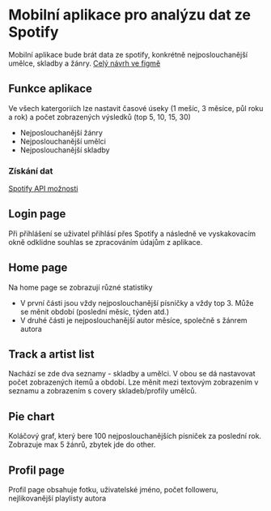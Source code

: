# Mobilní aplikace pro analýzu dat ze Spotify
Mobilní aplikace bude brát data ze spotify, konkrétně nejposlouchanější umělce, skladby a žánry.
[Celý návrh ve figmě](https://www.figma.com/file/KKZG3fChmsIYhZAAC23vjs/Untitled?node-id=0%3A1&t=3qd5shw1x59gCdfh-1)
## Funkce aplikace
Ve všech katergoriích lze nastavit časové úseky (1 mešíc, 3 měsíce, půl roku a rok) a  počet zobrazených výsledků (top 5, 10, 15, 30)
* Nejposlouchanější žánry 
* Nejposlouchanější umělci
* Nejposlouchanější skladby
### Získání dat
[Spotify API možnosti](https://developer.spotify.com/documentation/web-api/reference/#/operations/get-users-top-artists-and-tracks)
## Login page
Při přihlášení se uživatel přihlásí přes Spotify a následně ve vyskakovacím okně odklidne souhlas se zpracováním údajům z aplikace.
## Home page
Na home page se zobrazují různé statistiky
* V první části jsou vždy nejposlouchanější písníčky a vždy top 3. Může se měnit období (poslední měsíc, týden atd.)
* V druhé části je nejposlouchanější autor měsíce, společně s žánrem autora
## Track a artist list
Nachází se zde dva seznamy - skladby a umělci. V obou se dá nastavovat počet zobrazených itemů a období. Lze měnit mezi textovým zobrazením v seznamu a zobrazením s covery skladeb/profily umělců.
## Pie chart
Koláčový graf, který bere 100 nejposlouchanějších písniček za poslední rok. Zobrazuje max 5 žánrů, zbytek jde do other.
## Profil page
Profil page obsahuje fotku, uživatelské jméno, počet followeru, nejlikovanější playlisty autora
